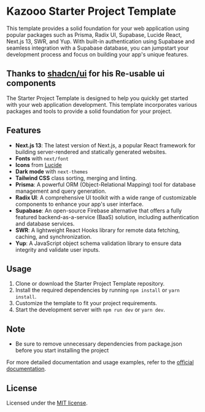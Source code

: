 # Kazooo Starter Project Template
This template provides a solid foundation for your web application using popular packages such as Prisma, Radix UI, Supabase, Lucide React, Next.js 13, SWR, and Yup. With built-in authentication using Supabase and seamless integration with a Supabase database, you can jumpstart your development process and focus on building your app's unique features.

## Thanks to [shadcn/ui](https://ui.shadcn.com) for his Re-usable ui components  

The Starter Project Template is designed to help you quickly get started with your web application development. This template incorporates various packages and tools to provide a solid foundation for your project.

## Features
- **Next.js 13**: The latest version of Next.js, a popular React framework for building server-rendered and statically generated websites.
- **Fonts** with `next/font`
- **Icons** from [Lucide](https://lucide.dev)
- **Dark mode** with `next-themes`
- **Tailwind CSS** class sorting, merging and linting.
- **Prisma**: A powerful ORM (Object-Relational Mapping) tool for database management and query generation.
- **Radix UI**: A comprehensive UI toolkit with a wide range of customizable components to enhance your app's user interface.
- **Supabase**: An open-source Firebase alternative that offers a fully featured backend-as-a-service (BaaS) solution, including authentication and database services.
- **SWR**: A lightweight React Hooks library for remote data fetching, caching, and synchronization.
- **Yup**: A JavaScript object schema validation library to ensure data integrity and validate user inputs.

## Usage

1. Clone or download the Starter Project Template repository.
2. Install the required dependencies by running `npm install` or `yarn install`.
3. Customize the template to fit your project requirements.
4. Start the development server with `npm run dev` or `yarn dev`.
## Note 
- Be sure to remove unnecessary dependencies from package.json before you start installing the project

For more detailed documentation and usage examples, refer to the [official documentation](https://example.com).

## License

Licensed under the [MIT license](https://example.com).


